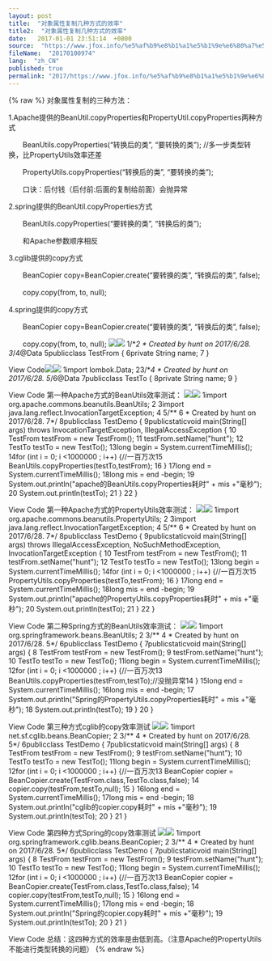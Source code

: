 ```yaml
---
layout: post
title:  "对象属性复制几种方式的效率"
title2:  "对象属性复制几种方式的效率"
date:   2017-01-01 23:51:14  +0800
source:  "https://www.jfox.info/%e5%af%b9%e8%b1%a1%e5%b1%9e%e6%80%a7%e5%a4%8d%e5%88%b6%e5%87%a0%e7%a7%8d%e6%96%b9%e5%bc%8f%e7%9a%84%e6%95%88%e7%8e%87.html"
fileName:  "20170100974"
lang:  "zh_CN"
published: true
permalink: "2017/https://www.jfox.info/%e5%af%b9%e8%b1%a1%e5%b1%9e%e6%80%a7%e5%a4%8d%e5%88%b6%e5%87%a0%e7%a7%8d%e6%96%b9%e5%bc%8f%e7%9a%84%e6%95%88%e7%8e%87.html"
---
```

{% raw %}
对象属性复制的三种方法：

1.Apache提供的BeanUtil.copyProperties和PropertyUtil.copyProperties两种方式

　　BeanUtils.copyProperties(“转换后的类”, “要转换的类”); //多一步类型转换，比PropertyUtils效率还差

　　PropertyUtils.copyProperties(“转换后的类”, “要转换的类”);

　　口诀：后付钱（后付前:后面的复制给前面）会抛异常

2.spring提供的BeanUtil.copyProperties方式

　　BeanUtils.copyProperties(“要转换的类”, “转换后的类”); 

　　和Apache参数顺序相反

3.cglib提供的copy方式

　　BeanCopier copy=BeanCopier.create(“要转换的类”, “转换后的类”, false);

　　copy.copy(from, to, null);

4.spring提供的copy方式

　　BeanCopier copy=BeanCopier.create(“要转换的类”, “转换后的类”, false);

　　copy.copy(from, to, null);
![](80be340.gif)![](/wp-content/uploads/2017/06/ExpandedBlockStart5.gif)
    1/**2 * Created by hunt on 2017/6/28.
    3*/4@Data
    5publicclass TestFrom {
    6private String name;
    7 }

View Code![](80be340.gif)![](/wp-content/uploads/2017/06/ExpandedBlockStart5.gif)
    1import lombok.Data;
    23/**4 * Created by hunt on 2017/6/28.
    5*/6@Data
    7publicclass TestTo {
    8private String name;
    9 }

View Code
第一种Apache方式的BeanUtils效率测试：
![](80be340.gif)![](/wp-content/uploads/2017/06/ExpandedBlockStart5.gif)
     1import org.apache.commons.beanutils.BeanUtils;
     2 3import java.lang.reflect.InvocationTargetException;
     4 5/** 6 * Created by hunt on 2017/6/28.
     7*/ 8publicclass TestDemo {
     9publicstaticvoid main(String[] args) throws InvocationTargetException, IllegalAccessException {
    10         TestFrom testFrom = new TestFrom();
    11         testFrom.setName("hunt");
    12         TestTo testTo = new TestTo();
    13long begin = System.currentTimeMillis();
    14for (int i = 0; i <1000000 ; i++) {//一百万次15            BeanUtils.copyProperties(testTo,testFrom);
    16        }
    17long end = System.currentTimeMillis();
    18long mis = end -begin;
    19         System.out.println("apache的BeanUtils.copyProperties耗时" + mis +"毫秒");
    20        System.out.println(testTo);
    21    }
    22 }

View Code
第一种Apache方式的PropertyUtils效率测试：
![](80be340.gif)![](/wp-content/uploads/2017/06/ExpandedBlockStart5.gif)
     1import org.apache.commons.beanutils.PropertyUtils;
     2 3import java.lang.reflect.InvocationTargetException;
     4 5/** 6 * Created by hunt on 2017/6/28.
     7*/ 8publicclass TestDemo {
     9publicstaticvoid main(String[] args) throws IllegalAccessException, NoSuchMethodException, InvocationTargetException {
    10         TestFrom testFrom = new TestFrom();
    11         testFrom.setName("hunt");
    12         TestTo testTo = new TestTo();
    13long begin = System.currentTimeMillis();
    14for (int i = 0; i <1000000 ; i++) {//一百万次15            PropertyUtils.copyProperties(testTo,testFrom);
    16        }
    17long end = System.currentTimeMillis();
    18long mis = end -begin;
    19         System.out.println("apache的PropertyUtils.copyProperties耗时" + mis +"毫秒");
    20        System.out.println(testTo);
    21    }
    22 }

View Code
第二种Spring方式的BeanUtils效率测试：
![](80be340.gif)![](/wp-content/uploads/2017/06/ExpandedBlockStart5.gif)
     1import org.springframework.beans.BeanUtils;
     2 3/** 4 * Created by hunt on 2017/6/28.
     5*/ 6publicclass TestDemo {
     7publicstaticvoid main(String[] args) {
     8         TestFrom testFrom = new TestFrom();
     9         testFrom.setName("hunt");
    10         TestTo testTo = new TestTo();
    11long begin = System.currentTimeMillis();
    12for (int i = 0; i <1000000 ; i++) {//一百万次13             BeanUtils.copyProperties(testFrom,testTo);//没抛异常14        }
    15long end = System.currentTimeMillis();
    16long mis = end -begin;
    17         System.out.println("Spring的PropertyUtils.copyProperties耗时" + mis +"毫秒");
    18        System.out.println(testTo);
    19    }
    20 }

View Code
第三种方式cglib的copy效率测试
![](80be340.gif)![](/wp-content/uploads/2017/06/ExpandedBlockStart5.gif)
     1import net.sf.cglib.beans.BeanCopier;
     2 3/** 4 * Created by hunt on 2017/6/28.
     5*/ 6publicclass TestDemo {
     7publicstaticvoid main(String[] args) {
     8         TestFrom testFrom = new TestFrom();
     9         testFrom.setName("hunt");
    10         TestTo testTo = new TestTo();
    11long begin = System.currentTimeMillis();
    12for (int i = 0; i <1000000 ; i++) {//一百万次13             BeanCopier copier = BeanCopier.create(TestFrom.class,TestTo.class,false);
    14             copier.copy(testFrom,testTo,null);
    15        }
    16long end = System.currentTimeMillis();
    17long mis = end -begin;
    18         System.out.println("cglib的copier.copy耗时" + mis +"毫秒");
    19        System.out.println(testTo);
    20    }
    21 }

View Code
第四种方式Spring的copy效率测试
![](80be340.gif)![](/wp-content/uploads/2017/06/ExpandedBlockStart5.gif)
     1import org.springframework.cglib.beans.BeanCopier;
     2 3/** 4 * Created by hunt on 2017/6/28.
     5*/ 6publicclass TestDemo {
     7publicstaticvoid main(String[] args) {
     8         TestFrom testFrom = new TestFrom();
     9         testFrom.setName("hunt");
    10         TestTo testTo = new TestTo();
    11long begin = System.currentTimeMillis();
    12for (int i = 0; i <1000000 ; i++) {//一百万次13             BeanCopier copier = BeanCopier.create(TestFrom.class,TestTo.class,false);
    14             copier.copy(testFrom,testTo,null);
    15        }
    16long end = System.currentTimeMillis();
    17long mis = end -begin;
    18         System.out.println("Spring的copier.copy耗时" + mis +"毫秒");
    19        System.out.println(testTo);
    20    }
    21 }

View Code
总结：这四种方式的效率是由低到高。（注意Apache的PropertyUtils不能进行类型转换的问题）
{% endraw %}